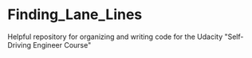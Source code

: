 # Finding_Lane_Lines
Helpful repository for organizing and writing code for the Udacity "Self-Driving Engineer Course"
